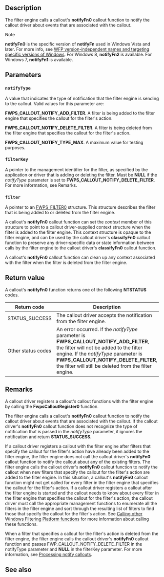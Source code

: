 ## Description

The filter engine calls a callout's **notifyFn0** callout function to notify the callout driver about events that are associated with the callout.

> [!NOTE]
> **notifyFn0** is the specific version of **notifyFn** used in Windows Vista and later. For more info, see [WFP version-independent names and targeting specific versions of Windows](https://learn.microsoft.com/windows/win32/fwp/wfp-version-independent-names-and-targeting-specific-versions-of-windows). For Windows 8, **notifyFn2** is available. For Windows 7, **notifyFn1** is available.

## Parameters

### `notifyType`

A value that indicates the type of notification that the filter engine is sending to the callout. Valid values for this parameter are:

**FWPS_CALLOUT_NOTIFY_ADD_FILTER**. A filter is being added to the filter engine that specifies the callout for the filter's action.

**FWPS_CALLOUT_NOTIFY_DELETE_FILTER**. A filter is being deleted from the filter engine that specifies the callout for the filter's action.

**FWPS_CALLOUT_NOTIFY_TYPE_MAX**. A maximum value for testing purposes.

### `filterKey`

A pointer to the management identifier for the filter, as specified by the application or driver that is adding or deleting the filter. Must be **NULL** if the *notifyType* parameter is set to **FWPS_CALLOUT_NOTIFY_DELETE_FILTER**. For more information, see Remarks.

### `filter`

A pointer to an [FWPS_FILTER0](https://learn.microsoft.com/windows/win32/api/fwpstypes/ns-fwpstypes-fwps_filter0) structure. This structure describes the filter that is being added to or deleted from the filter engine.

A callout's **notifyFn0** callout function can set the *context* member of this structure to point to a callout driver-supplied context structure when the filter is added to the filter engine. This context structure is opaque to the filter engine, and can be used by the callout driver's **classifyFn0** callout function to preserve any driver-specific data or state information between calls by the filter engine to the callout driver's
**classifyFn0** callout function.

A callout's **notifyFn0** callout function can clean up any context associated with the filter when the filter is deleted from the filter engine.

## Return value

A callout's **notifyFn0** function returns one of the following **NTSTATUS** codes.

|Return code|Description|
|-|-|
|STATUS_SUCCESS|The callout driver accepts the notification from the filter engine.|
|Other status codes|An error occurred. If the *notifyType* parameter is **FWPS_CALLOUT_NOTIFY_ADD_FILTER**, the filter will not be added to the filter engine. If the *notifyType* parameter is **FWPS_CALLOUT_NOTIFY_DELETE_FILTER**, the filter will still be deleted from the filter engine.|

## Remarks

A callout driver registers a callout's callout functions with the filter engine by calling the **FwpsCalloutRegister0** function.

The filter engine calls a callout's **notifyFn0** callout function to notify the callout driver about events that are associated with the callout. If the callout driver's **notifyFn0** callout function does not recognize the type of notification that is passed in the *notifyType* parameter, it ignores the notification and return **STATUS_SUCCESS**.

If a callout driver registers a callout with the filter engine after filters that specify the callout for the filter's action have already been added to the filter engine, the filter engine does not call the callout driver's **notifyFn0** callout function to notify the callout about any of the existing filters. The filter engine calls the callout driver's **notifyFn0** callout function to notify the callout when new filters that specify the callout for the filter's action are added to the filter engine. In this situation, a callout's **notifyFn0** callout function might not get called for every filter in the filter engine that specifies the callout for the filter's action. If a callout driver registers a callout after the filter engine is started and the callout needs to know about every filter in the filter engine that specifies the callout for the filter's action, the callout driver must call the appropriate management functions to enumerate all the filters in the filter engine and sort through the resulting list of filters to find those that specify the callout for the filter's action. See [Calling other Windows Filtering Platform functions](https://learn.microsoft.com/windows-hardware/drivers/network/calling-other-windows-filtering-platform-functions) for more information about calling these functions.

When a filter that specifies a callout for the filter's action is deleted from the filter engine, the filter engine calls the callout driver's **notifyFn0** callout function and passes FWP_CALLOUT_NOTIFY_DELETE_FILTER in the notifyType parameter and **NULL** in the filterKey parameter. For more information, see [Processing notify callouts](https://learn.microsoft.com/windows-hardware/drivers/network/processing-notify-callouts).

## See also